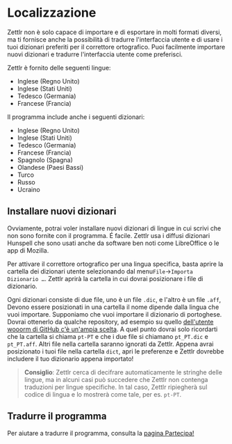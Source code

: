 # Localizzazione

Zettlr non è solo capace di importare e di esportare in molti formati diversi, ma ti fornisce anche la possibilità di tradurre l'interfaccia utente e di usare i tuoi dizionari preferiti per il correttore ortografico. Puoi facilmente importare nuovi dizionari e tradurre l'interfaccia utente come preferisci.

Zettlr è fornito delle seguenti lingue:

- Inglese (Regno Unito)
- Inglese (Stati Uniti)
- Tedesco (Germania)
- Francese (Francia)

Il programma include anche i seguenti dizionari:

- Inglese (Regno Unito)
- Inglese (Stati Uniti)
- Tedesco (Germania)
- Francese (Francia)
- Spagnolo (Spagna)
- Olandese (Paesi Bassi)
- Turco
- Russo
- Ucraino

## Installare nuovi dizionari

Ovviamente, potrai voler installare nuovi dizionari di lingue in cui scrivi che non sono fornite con il programma. É facile. Zettlr usa i diffusi dizionari Hunspell che sono usati anche da software ben noti come LibreOffice o le app di Mozilla.

Per attivare il correttore ortografico per una lingua specifica, basta aprire la cartella dei dizionari utente selezionando dal menu`File`->`Importa Dizionario …`. Zettlr aprirà la cartella in cui dovrai posizionare i file di dizionario.

Ogni dizionari consiste di due file, uno è un file `.dic`, e l'altro è un file `.aff`, Devono essere posizionati in una cartella il nome dipende dalla lingua che vuoi importare. Supponiamo che vuoi importare il dizionario di portoghese. Dovrai ottenerlo da qualche repository, ad esempio su quello [dell'utente wooorm di GitHub c'è un'ampia scelta](https://github.com/wooorm/dictionaries/tree/main/dictionaries). A quel punto dovrai solo ricordarti che la cartella si chiama `pt-PT` e che i due file si chiamano `pt_PT.dic` e `pt_PT.aff`. Altri file nella cartella saranno ignorati da Zettlr. Appena avrai posizionato i tuoi file nella cartella `dict`, apri le preferenze e Zettlr dovrebbe includere il tuo dizionario appena importato!

> **Consiglio**: Zettlr cerca di decifrare automaticamente le stringhe delle lingue, ma in alcuni casi può succedere che Zettlr non contenga traduzioni per lingue specifiche. In tal caso, Zettlr ripiegherà sul codice di lingua e lo mostrerà come tale, per es. `pt-PT`.

## Tradurre il programma

Per aiutare a tradurre il programma, consulta la [pagina Partecipa!](../get-involved.md)
